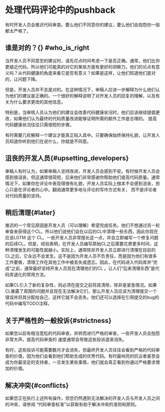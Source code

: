 # 处理代码评论中的pushback

有时开发人员会推迟代码审查。要么他们不同意你的建议，要么他们会抱怨你一般都太严格了。



## 谁是对的？{} #who_is_right
当开发人员不同意您的建议时，请先花点时间考虑一下是否正确。通常，他们比你更接近代码，所以他们可能真的对它的某些方面有更好的洞察力。他们的论点有意义吗？从代码健康的角度来看它是否有意义？如果是这样，让他们知道他们是对的，让问题下降。

但是，开发人员并不总是对的。在这种情况下，审稿人应进一步解释为什么他们认为他们的建议是正确的。一个很好的解释说明了对开发人员的回复的理解，以及有关为什么要求更改的其他信息。

特别是，当审核人员认为他们的建议会改善代码健康状况时，他们应该继续提倡更改，如果他们认为最终的代码质量改进能够证明所需的额外工作是合理的。 提高代码健康状况往往只需很短的步骤。

有时需要几轮解释一个建议才能真正陷入其中。只要确保始终保持礼貌，让开发人员知道你听到他们在说什么，你就是不同意。

## 沮丧的开发人员{#upsetting_developers}

审稿人有时认为，如果审稿人坚持改进，开发人员会感到不安。有时候开发人员会感到很沮丧，但这通常很简短，后来他们非常感谢你帮助他们提高代码质量。通常情况下，如果你在评论中表现得很有礼貌，开发人员实际上根本不会感到沮丧，担心只是在评论者的心中。翻阅通常更多地与评论的写作方式有关， 而不是评论者对代码质量的坚持。

## 稍后清理{#later}

推迟的一个常见原因是开发人员（可以理解）希望完成任务。他们不想通过另一轮审查来获得这个CL。所以他们说他们会在以后的CL中清理一些东西，因此你现在应该LGTM 这个 CL。一些开发人员非常擅长这一点，并会立即编写一个修复问题的后续CL。但是，经验表明，在开发人员编写原始CL之后需要花费更多时间，这种清理发生的可能性就越小。实际上，通常除非开发人员立即进行清理在目前的CL之后，它永远不会发生。这不是因为开发人员不负责任，而是因为他们有很多工作要做，清理工作在其他工作中被丢失或遗忘。因此，在代码进入代码库并“完成”之前，通常最好坚持开发人员现在清理他们的CL 。让人们“后来清理东西”是代码库退化的常用方法。

如果CL引入了新的复杂性，则必须在提交之前将其清除，除非是紧急情况。如果CL暴露了周围的问题并且现在无法解决它们，那么开发人员应该为清理提交一个错误并将其分配给自己，这样它就不会丢失。他们还可以选择在引用提交的bug的代码中编写TODO注释。



## 关于严格性的一般投诉{#strictness}
如果您以前有相当宽松的代码审查，并转而进行严格的审查，一些开发人员会抱怨非常大声。提高代码审查的 速度通常会导致这些投诉逐渐消失。

有时，这些投诉可能需要数月才会消失，但最终开发人员往往会看到严格的代码审查的价值，因为他们会看到他们帮助生成的优秀代码。有时最响亮的抗议者甚至会成为你最坚定的支持者，一旦发生某些事情，他们就会真正看到你通过严格要求增加的价值。

## 解决冲突{#conflicts}
如果您正在执行上述所有操作，但您仍然遇到无法解决的开发人员与开发人员之间的冲突，请参阅 “代码审查标准”以获取有助于解决冲突的准则和原则。